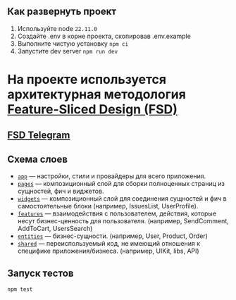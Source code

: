 ## Как развернуть проект

1. Используйте node `22.11.0`
2. Создайте .env в корне проекта, скопировав .env.example
3. Выполните чистую установку `npm ci`
4. Запустите dev server `npm run dev`

# На проекте используется архитектурная методология [Feature-Sliced Design (FSD)](https://feature-sliced.github.io/documentation/docs/get-started/overview)

## [FSD Telegram](https://t.me/feature_sliced)

## Схема слоев

- [`app`](./src/app) — настройки, стили и провайдеры для всего приложения.
- [`pages`](./src/pages) — композиционный слой для сборки полноценных страниц из сущностей, фич и виджетов.
- [`widgets`](./src/widgets) — композиционный слой для соединения сущностей и фич в самостоятельные блоки (например, IssuesList, UserProfile).
- [`features`](./src/features) — взаимодействия с пользователем, действия, которые несут бизнес-ценность для пользователя. (например, SendComment, AddToCart, UsersSearch)
- [`entities`](./src/entities) — бизнес-сущности. (например, User, Product, Order)
- [`shared`](./src/shared) — переиспользуемый код, не имеющий отношения к специфике приложения/бизнеса. (например, UIKit, libs, API)

## Запуск тестов

```bash
npm test
```
